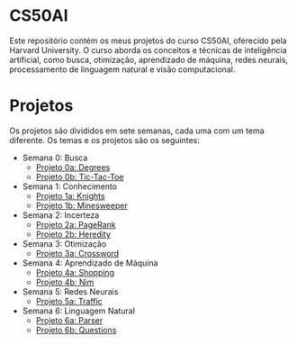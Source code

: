# CS50AI

Este repositório contém os meus projetos do curso CS50AI, oferecido pela Harvard University. O curso aborda os conceitos e técnicas de inteligência artificial, como busca, otimização, aprendizado de máquina, redes neurais, processamento de linguagem natural e visão computacional.

# Projetos

Os projetos são divididos em sete semanas, cada uma com um tema diferente. Os temas e os projetos são os seguintes:

- Semana 0: Busca
    - [Projeto 0a: Degrees](https://cs50.harvard.edu/ai/2020/projects/0/)
    - [Projeto 0b: Tic-Tac-Toe](https://cs50.harvard.edu/ai/2020/projects/0/)
- Semana 1: Conhecimento
    - [Projeto 1a: Knights](https://cs50.harvard.edu/ai/2020/projects/1/)
    - [Projeto 1b: Minesweeper](https://cs50.harvard.edu/ai/2020/projects/1/)
- Semana 2: Incerteza
    - [Projeto 2a: PageRank](https://cs50.harvard.edu/ai/2020/projects/2/)
    - [Projeto 2b: Heredity](https://cs50.harvard.edu/ai/2020/projects/2/)
- Semana 3: Otimização
    - [Projeto 3a: Crossword](https://cs50.harvard.edu/ai/2020/projects/3/)
- Semana 4: Aprendizado de Máquina
    - [Projeto 4a: Shopping](https://cs50.harvard.edu/ai/2020/projects/4/)
    - [Projeto 4b: Nim](https://cs50.harvard.edu/ai/2020/projects/4/)
- Semana 5: Redes Neurais
    - [Projeto 5a: Traffic](https://cs50.harvard.edu/ai/2020/projects/5/)
- Semana 6: Linguagem Natural
    - [Projeto 6a: Parser](https://cs50.harvard.edu/ai/2020/projects/6/)
    - [Projeto 6b: Questions](https://cs50.harvard.edu/ai/2020/projects/6/)
